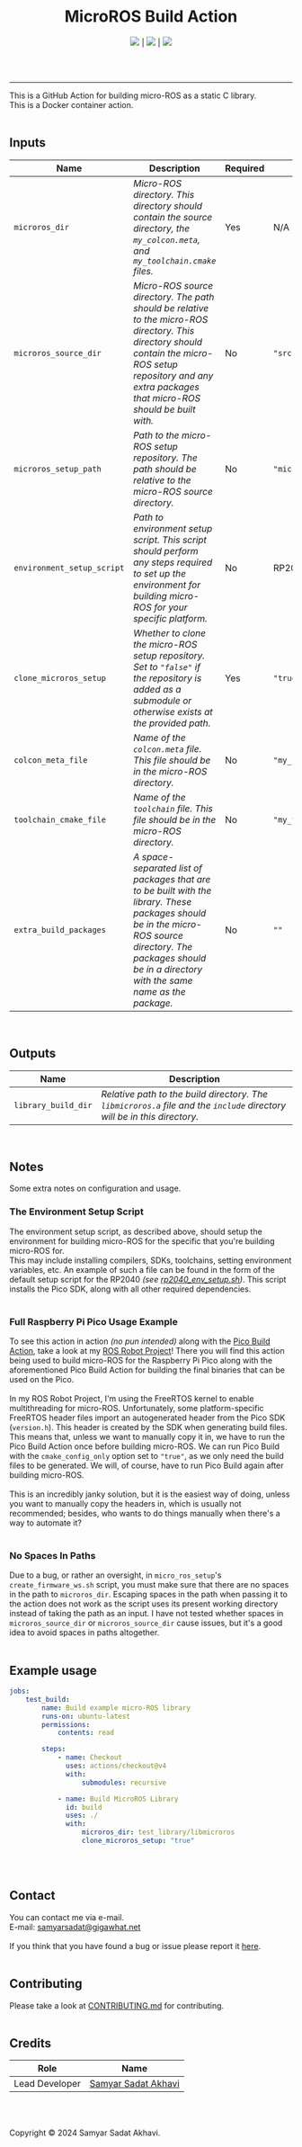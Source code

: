 <h1 align="center">MicroROS Build Action</h1>

<!-- ![banner](.github/images/logo_dark.png#gh-dark-mode-only)
![banner](.github/images/logo_light.png#gh-light-mode-only) -->

<p align="center">
    <a href="LICENSE"><img src="https://img.shields.io/github/license/samyarsadat/MicroROS-Build-Action"></a>
    |
    <a href="../../issues"><img src="https://img.shields.io/github/issues/samyarsadat/MicroROS-Build-Action"></a>
    |
    <a href="actions/workflows/test-action.yml"><img src="../../actions/workflows/test-action.yml/badge.svg"></a>
</p>

<br><br>

----
This is a GitHub Action for building micro-ROS as a static C library.<br>
This is a Docker container action.
<br><br>


## Inputs
| Name                       | Description                                                                                                                                                                                                      | Required | Default                |
| -------------------------- | ---------------------------------------------------------------------------------------------------------------------------------------------------------------------------------------------------------------- | -------- | ---------------------- |
| `microros_dir`             | _Micro-ROS directory. This directory should contain the source directory, the `my_colcon.meta`, and `my_toolchain.cmake` files._                                                                                 | Yes      | N/A                    |
| `microros_source_dir`      | _Micro-ROS source directory. The path should be relative to the micro-ROS directory. This directory should contain the micro-ROS setup repository and any extra packages that micro-ROS should be built with._   | No       | `"src"`                |
| `microros_setup_path`      | _Path to the micro-ROS setup repository. The path should be relative to the micro-ROS source directory._                                                                                                         | No       | `"micro_ros_setup"`    |
| `environment_setup_script` | _Path to environment setup script. This script should perform any steps required to set up the environment for building micro-ROS for your specific platform._                                                   | No       | RP2040 setup script.   |
| `clone_microros_setup`     | _Whether to clone the micro-ROS setup repository. Set to `"false"` if the repository is added as a submodule or otherwise exists at the provided path._                                                          | Yes      | `"true"`               |
| `colcon_meta_file`         | _Name of the `colcon.meta` file. This file should be in the micro-ROS directory._                                                                                                                                | No       | `"my_colcon.meta"`     |
| `toolchain_cmake_file`     | _Name of the `toolchain` file. This file should be in the micro-ROS directory._                                                                                                                                  | No       | `"my_toolchain.cmake"` |
| `extra_build_packages`     | _A space-separated list of packages that are to be built with the library. These packages should be in the micro-ROS source directory. The packages should be in a directory with the same name as the package._ | No       | `""`                   |
<br>

## Outputs
| Name                | Description                                                                                                             |
| ------------------- | ----------------------------------------------------------------------------------------------------------------------- |
| `library_build_dir` | _Relative path to the build directory. The `libmicroros.a` file and the `include` directory will be in this directory._ |
<br>


## Notes
Some extra notes on configuration and usage.

### The Environment Setup Script
The environment setup script, as described above, should setup the environment for building micro-ROS for the specific that you're building micro-ROS for.<br>
This may include installing compilers, SDKs, toolchains, setting environment variables, etc. An example of such a file can be found in the form of the default
setup script for the RP2040 _(see [rp2040_env_setup.sh](rp2040_env_setup.sh))_. This script installs the Pico SDK, along with all other required dependencies.<br>
<br>

### Full Raspberry Pi Pico Usage Example
To see this action in action _(no pun intended)_ along with the [Pico Build Action](https://github.com/samyarsadat/Pico-Build-Action), take a look at my
[ROS Robot Project](https://github.com/samyarsadat/ROS-Robot)! There you will find this action being used to build micro-ROS for the Raspberry Pi Pico along
with the aforementioned Pico Build Action for building the final binaries that can be used on the Pico.<br>
<br>
In my ROS Robot Project, I'm using the FreeRTOS kernel to enable multithreading for micro-ROS. Unfortunately, some platform-specific FreeRTOS header files import
an autogenerated header from the Pico SDK (`version.h`). This header is created by the SDK when generating build files. This means that, unless we want 
to manually copy it in, we have to run the Pico Build Action once before building micro-ROS. We can run Pico Build with the `cmake_config_only` option set to 
`"true"`, as we only need the build files to be generated. We will, of course, have to run Pico Build again after building micro-ROS.<br>
<br>
This is an incredibly janky solution, but it is the easiest way of doing, unless you want to manually copy the headers in, which is usually not recommended;
besides, who wants to do things manually when there's a way to automate it?<br>
<br>

### No Spaces In Paths
Due to a bug, or rather an oversight, in `micro_ros_setup`'s `create_firmware_ws.sh` script, you must make sure that there are no spaces in the path to
`microros_dir`. Escaping spaces in the path when passing it to the action does not work as the script uses its present working directory 
instead of taking the path as an input. I have not tested whether spaces in `microros_source_dir` or `microros_source_dir` cause issues, but 
it's a good idea to avoid spaces in paths altogether.<br>
<br>


## Example usage
```YAML
jobs:
    test_build:
        name: Build example micro-ROS library
        runs-on: ubuntu-latest
        permissions:
            contents: read

        steps:
            - name: Checkout
              uses: actions/checkout@v4
              with:
                  submodules: recursive

            - name: Build MicroROS Library
              id: build
              uses: ./
              with:
                  microros_dir: test_library/libmicroros
                  clone_microros_setup: "true"
```
<br><br>


## Contact
You can contact me via e-mail.<br>
E-mail: samyarsadat@gigawhat.net
<br><br>
If you think that you have found a bug or issue please report it <a href="../../issues">here</a>.
<br><br>


## Contributing
Please take a look at <a href="CONTRIBUTING.md">CONTRIBUTING.md</a> for contributing.
<br><br>


## Credits
|      Role      |                               Name                               |
|----------------|------------------------------------------------------------------|
| Lead Developer | <a href="https://github.com/samyarsadat">Samyar Sadat Akhavi</a> |

<br><br>


Copyright © 2024 Samyar Sadat Akhavi.
